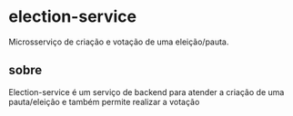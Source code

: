 # election-service
Microsserviço de criação e votação de uma eleição/pauta.

## sobre
Election-service é um serviço de backend para atender a criação de uma pauta/eleição e também permite realizar a votação
